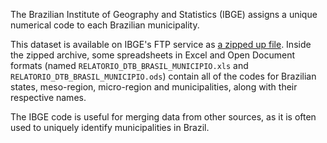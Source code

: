 The Brazilian Institute of Geography and Statistics (IBGE) assigns a unique
numerical code to each Brazilian municipality.

This dataset is available on IBGE's FTP service as
[a zipped up file](ftp://geoftp.ibge.gov.br/organizacao_do_territorio/estrutura_territorial/divisao_territorial/2018/DTB_2018.zip).
Inside the zipped archive, some spreadsheets in Excel and Open Document
formats (named `RELATORIO_DTB_BRASIL_MUNICIPIO.xls` and
`RELATORIO_DTB_BRASIL_MUNICIPIO.ods`) contain all of the codes for Brazilian
states, meso-region, micro-region and municipalities, along with their
respective names.

The IBGE code is useful for merging data from other sources, as it is often
used to uniquely identify municipalities in Brazil.

